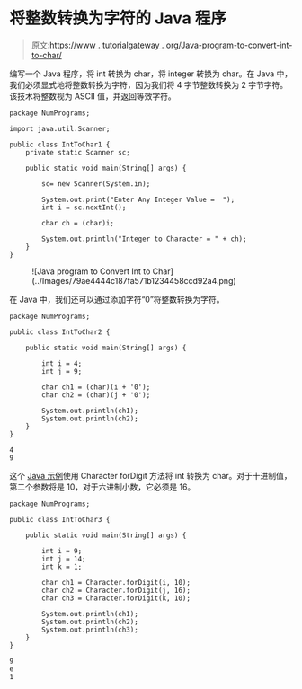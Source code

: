 # 将整数转换为字符的 Java 程序

> 原文:[https://www . tutorialgateway . org/Java-program-to-convert-int-to-char/](https://www.tutorialgateway.org/java-program-to-convert-int-to-char/)

编写一个 Java 程序，将 int 转换为 char，将 integer 转换为 char。在 Java 中，我们必须显式地将整数转换为字符，因为我们将 4 字节整数转换为 2 字节字符。该技术将整数视为 ASCII 值，并返回等效字符。

```
package NumPrograms;

import java.util.Scanner;

public class IntToChar1 {
	private static Scanner sc;	

	public static void main(String[] args) {

		sc= new Scanner(System.in);	

		System.out.print("Enter Any Integer Value =  ");
		int i = sc.nextInt();

		char ch = (char)i;

		System.out.println("Integer to Character = " + ch);
	}
}
```

<figure class="wp-block-image size-large">![Java program to Convert Int to Char](../Images/79ae4444c187fa571b1234458ccd92a4.png)</figure>

在 Java 中，我们还可以通过添加字符“0”将整数转换为字符。

```
package NumPrograms;

public class IntToChar2 {

	public static void main(String[] args) {

		int i = 4;
		int j = 9;

		char ch1 = (char)(i + '0');
		char ch2 = (char)(j + '0');

		System.out.println(ch1);
		System.out.println(ch2);
	}
}
```

```
4
9
```

这个 [Java 示例](https://www.tutorialgateway.org/learn-java-programs/)使用 Character forDigit 方法将 int 转换为 char。对于十进制值，第二个参数将是 10，对于六进制小数，它必须是 16。

```
package NumPrograms;

public class IntToChar3 {

	public static void main(String[] args) {

		int i = 9;
		int j = 14;
		int k = 1;

		char ch1 = Character.forDigit(i, 10);
		char ch2 = Character.forDigit(j, 16);
		char ch3 = Character.forDigit(k, 10);

		System.out.println(ch1);
		System.out.println(ch2);
		System.out.println(ch3);
	}
}
```

```
9
e
1
```